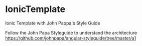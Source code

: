 # IonicTemplate
Ionic Template with John Pappa's Style Guide

Follow the John Papa Styleguide to understand the architecture https://github.com/johnpapa/angular-styleguide/tree/master/a1
